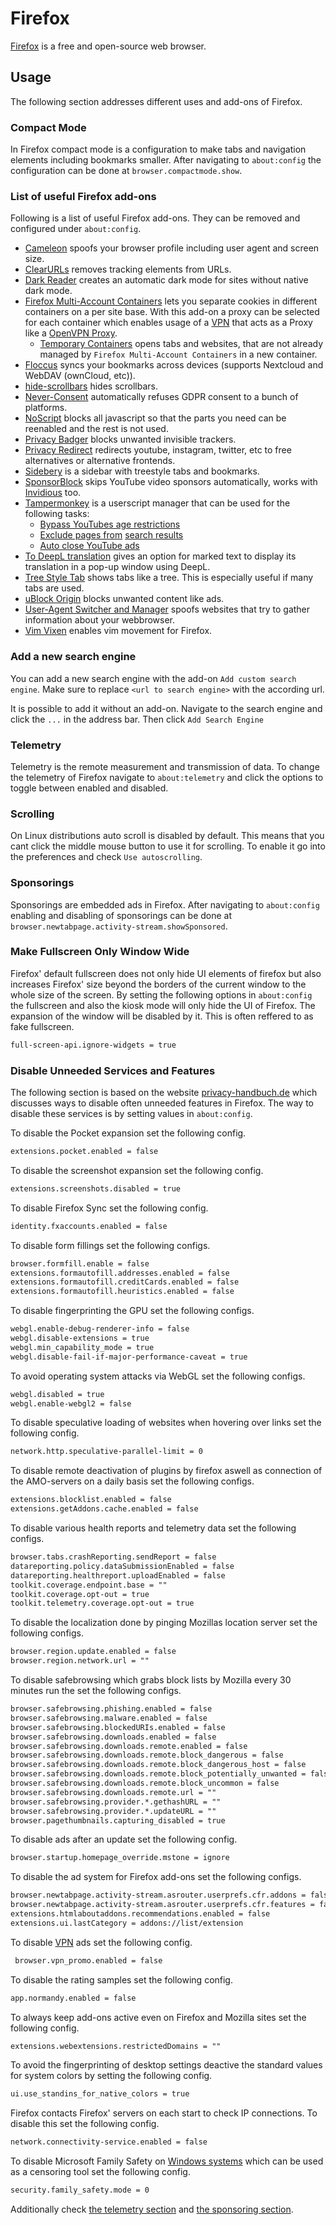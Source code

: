 # Firefox

[Firefox](https://www.mozilla.org/en-US/Firefox) is a free and open-source web
browser.

## Usage

The following section addresses different uses and add-ons of Firefox.

### Compact Mode

In Firefox compact mode is a configuration to make tabs and navigation elements
including bookmarks smaller.
After navigating to `about:config` the configuration can be done at
`browser.compactmode.show`.

### List of useful Firefox add-ons

Following is a list of useful Firefox add-ons.
They can be removed and configured under `about:config`.

- [Cameleon](https://addons.mozilla.org/en-GB/firefox/addon/chameleon-ext/)
  spoofs your browser profile including user agent and screen size.
- [ClearURLs](https://addons.mozilla.org/en-GB/Firefox/addon/clearurls) removes
  tracking elements from URLs.
- [Dark Reader](https://addons.mozilla.org/en-GB/Firefox/addon/darkreader) creates
  an automatic dark mode for sites without native dark mode.
- [Firefox Multi-Account Containers](https://addons.mozilla.org/en-GB/Firefox/addon/multi-account-containers)
  lets you separate cookies in different containers on a per site base.
  With this add-on a proxy can be selected for each container which enables
  usage of a [VPN](/wiki/vpn.md) that acts as a Proxy like a
  [OpenVPN Proxy](/wiki/openvpn.md#proxy).
  - [Temporary Containers](https://addons.mozilla.org/en-GB/Firefox/addon/temporary-containers)
    opens tabs and websites, that are not already managed by
    `Firefox Multi-Account Containers` in a new container.
- [Floccus](https://addons.mozilla.org/en-US/Firefox/addon/floccus/) syncs your
  bookmarks across devices (supports Nextcloud and WebDAV (ownCloud, etc)).
- [hide-scrollbars](https://addons.mozilla.org/en-GB/Firefox/addon/hide-scrollbars)
  hides scrollbars.
- [Never-Consent](https://addons.mozilla.org/en-GB/Firefox/addon/never-consent)
  automatically refuses GDPR consent to a bunch of platforms.
- [NoScript](https://addons.mozilla.org/en-GB/Firefox/addon/noscript) blocks all
  javascript so that the parts you need can be reenabled and the rest is not used.
- [Privacy Badger](https://addons.mozilla.org/en-GB/Firefox/addon/privacy-badger17)
  blocks unwanted invisible trackers.
- [Privacy Redirect](https://addons.mozilla.org/en-US/Firefox/addon/privacy-redirect/)
  redirects youtube, instagram, twitter, etc to free alternatives or alternative
  frontends.
- [Sidebery](https://addons.mozilla.org/en-GB/Firefox/addon/sidebery)
  is a sidebar with treestyle tabs and bookmarks.
- [SponsorBlock](/wiki/youtube.md#automatically-skip-sponsorships) skips YouTube video sponsors
  automatically, works with [Invidious](./invidious.md) too.
- [Tampermonkey](https://github.com/Tampermonkey/tampermonkey) is a userscript
  manager that can be used for the following tasks:
  - [Bypass YouTubes age restrictions](https://github.com/zerodytrash/Simple-YouTube-Age-Restriction-Bypass)
  - [Exclude pages from](http://www.jeffersonscher.com/gm/google-hit-hider/)
    [search results](/wiki/search_engine.md)
  - [Auto close YouTube ads](https://greasyfork.org/en/scripts/9165-auto-close-youtube-ads)
- [To DeepL translation](https://addons.mozilla.org/en-US/firefox/addon/to-deepl/) gives an option
  for marked text to display its translation in a pop-up window using DeepL.
- [Tree Style Tab](https://addons.mozilla.org/en-GB/Firefox/addon/tree-style-tab)
  shows tabs like a tree. This is especially useful if many tabs are used.
- [uBlock Origin](https://addons.mozilla.org/en-GB/Firefox/addon/ublock-origin)
  blocks unwanted content like ads.
- [User-Agent Switcher and Manager](https://addons.mozilla.org/en-GB/Firefox/addon/user-agent-string-switcher)
  spoofs websites that try to gather information about your webbrowser.
- [Vim Vixen](https://addons.mozilla.org/en-GB/Firefox/addon/vim-vixen) enables
  vim movement for Firefox.

### Add a new search engine

You can add a new search engine with the add-on `Add custom search engine`.
Make sure to replace `<url to search engine>` with the according url.

It is possible to add it without an add-on.
Navigate to the search engine and click the `...` in the address bar.
Then click `Add Search Engine`

### Telemetry

Telemetry is the remote measurement and transmission of data.
To change the telemetry of Firefox navigate to `about:telemetry` and click the
options to toggle between enabled and disabled.

### Scrolling

On Linux distributions auto scroll is disabled by default.
This means that you cant click the middle mouse button to use it for scrolling.
To enable it go into the preferences and check `Use autoscrolling`.

### Sponsorings

Sponsorings are embedded ads in Firefox.
After navigating to `about:config` enabling and disabling of sponsorings can be done at
`browser.newtabpage.activity-stream.showSponsored`.

### Make Fullscreen Only Window Wide

Firefox' default fullscreen does not only hide UI elements of firefox but also increases Firefox'
size beyond the borders of the current window to the whole size of the screen.
By setting the following options in `about:config` the fullscreen and also the kiosk mode will only
hide the UI of Firefox.
The expansion of the window will be disabled by it.
This is often reffered to as fake fullscreen.

```txt
full-screen-api.ignore-widgets = true
```

### Disable Unneeded Services and Features

The following section is based on the website
[privacy-handbuch.de](https://www.privacy-handbuch.de/handbuch_21n.htm) which discusses ways to
disable often unneeded features in Firefox.
The way to disable these services is by setting values in `about:config`.

To disable the Pocket expansion set the following config.

```txt
extensions.pocket.enabled = false
```

To disable the screenshot expansion set the following config.

```txt
extensions.screenshots.disabled = true
```

To disable Firefox Sync set the following config.

```txt
identity.fxaccounts.enabled = false
```

To disable form fillings set the following configs.

```txt
browser.formfill.enable = false
extensions.formautofill.addresses.enabled =	false
extensions.formautofill.creditCards.enabled = false
extensions.formautofill.heuristics.enabled = false
```

To disable fingerprinting the GPU set the following configs.

```txt
webgl.enable-debug-renderer-info = false
webgl.disable-extensions = true
webgl.min_capability_mode = true
webgl.disable-fail-if-major-performance-caveat = true
```

To avoid operating system attacks via WebGL set the following configs.

```txt
webgl.disabled = true
webgl.enable-webgl2 = false
```

To disable speculative loading of websites when hovering over links set the following config.

```txt
network.http.speculative-parallel-limit = 0
```

To disable remote deactivation of plugins by firefox aswell as connection of the AMO-servers on a
daily basis set the following configs.

```txt
extensions.blocklist.enabled = false
extensions.getAddons.cache.enabled = false
```

To disable various health reports and telemetry data set the following configs.

```txt
browser.tabs.crashReporting.sendReport = false
datareporting.policy.dataSubmissionEnabled = false
datareporting.healthreport.uploadEnabled = false
toolkit.coverage.endpoint.base = ""
toolkit.coverage.opt-out = true
toolkit.telemetry.coverage.opt-out = true
```

To disable the localization done by pinging Mozillas location server set the following configs.

```txt
browser.region.update.enabled = false
browser.region.network.url = ""
```

To disable safebrowsing which grabs block lists by Mozilla every 30 minutes run the set the
following configs.

```txt
browser.safebrowsing.phishing.enabled = false
browser.safebrowsing.malware.enabled = false
browser.safebrowsing.blockedURIs.enabled = false
browser.safebrowsing.downloads.enabled = false
browser.safebrowsing.downloads.remote.enabled = false
browser.safebrowsing.downloads.remote.block_dangerous = false
browser.safebrowsing.downloads.remote.block_dangerous_host = false
browser.safebrowsing.downloads.remote.block_potentially_unwanted = false
browser.safebrowsing.downloads.remote.block_uncommon = false
browser.safebrowsing.downloads.remote.url = ""
browser.safebrowsing.provider.*.gethashURL = ""
browser.safebrowsing.provider.*.updateURL = ""
browser.pagethumbnails.capturing_disabled = true
```

To disable ads after an update set the following config.

```txt
browser.startup.homepage_override.mstone = ignore
```

To disable the ad system for Firefox add-ons set the following configs.

```txt
browser.newtabpage.activity-stream.asrouter.userprefs.cfr.addons = false
browser.newtabpage.activity-stream.asrouter.userprefs.cfr.features = false
extensions.htmlaboutaddons.recommendations.enabled = false
extensions.ui.lastCategory = addons://list/extension
```

To disable [VPN](/wiki/vpn.md) ads set the following config.

```txt
 browser.vpn_promo.enabled = false
```

To disable the rating samples set the following config.

```txt
app.normandy.enabled = false
```

To always keep add-ons active even on Firefox and Mozilla sites set the following config.

```txt
extensions.webextensions.restrictedDomains = ""
```

To avoid the fingerprinting of desktop settings deactive the standard values for system colors by
setting the following config.

```txt
ui.use_standins_for_native_colors = true
```

Firefox contacts Firefox' servers on each start to check IP connections.
To disable this set the following config.

```txt
network.connectivity-service.enabled = false
```

To disable Microsoft Family Safety on [Windows systems](/wiki/windows.md) which can be used as a
censoring tool set the following config.

```txt
security.family_safety.mode = 0
```

Additionally check [the telemetry section](#telemetry) and
[the sponsoring section](#sponsorings).
